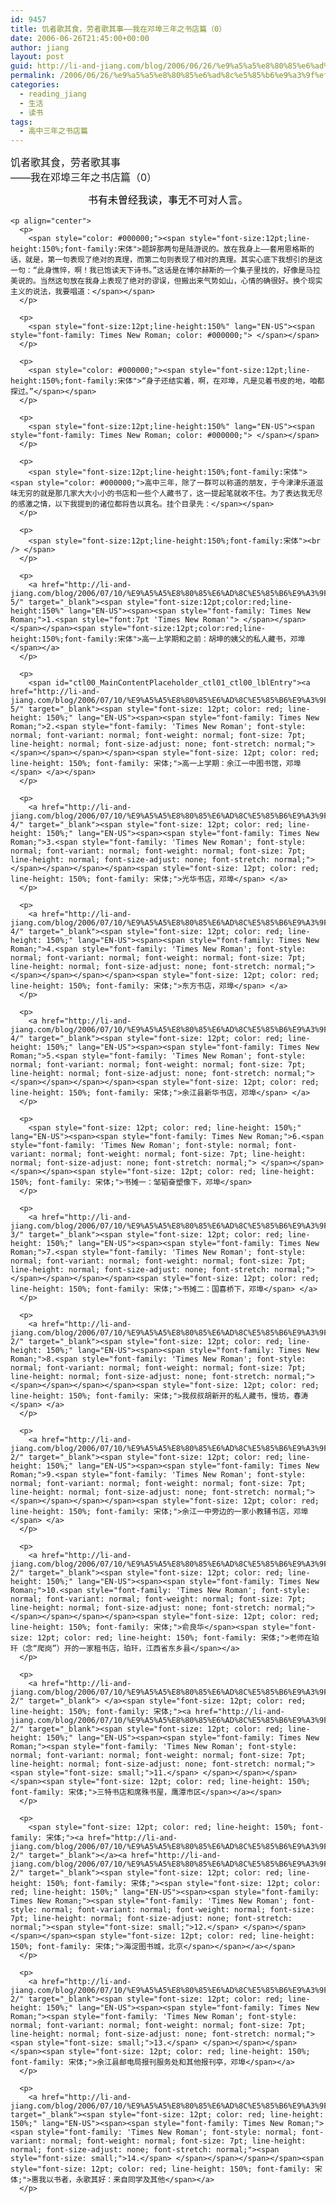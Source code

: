 ```yaml
---
id: 9457
title: 饥者歌其食，劳者歌其事——我在邓埠三年之书店篇（0）
date: 2006-06-26T21:45:00+00:00
author: jiang
layout: post
guid: http://li-and-jiang.com/blog/2006/06/26/%e9%a5%a5%e8%80%85%e6%ad%8c%e5%85%b6%e9%a3%9f%ef%bc%8c%e5%8a%b3%e8%80%85%e6%ad%8c%e5%85%b6%e4%ba%8b%e2%80%94%e2%80%94%e6%88%91%e5%9c%a8%e9%82%93%e5%9f%a0%e4%b8%89%e5%b9%b4%e4%b9%8b%e4%b9%a6%e5%ba%97-6/
permalink: /2006/06/26/%e9%a5%a5%e8%80%85%e6%ad%8c%e5%85%b6%e9%a3%9f%ef%bc%8c%e5%8a%b3%e8%80%85%e6%ad%8c%e5%85%b6%e4%ba%8b%e2%80%94%e2%80%94%e6%88%91%e5%9c%a8%e9%82%93%e5%9f%a0%e4%b8%89%e5%b9%b4%e4%b9%8b%e4%b9%a6%e5%ba%97-6/
categories:
  - reading_jiang
  - 生活
  - 读书
tags:
  - 高中三年之书店篇
---
```

<div>
  <span style="font-size: medium;"> 饥者歌其食，劳者歌其事</span>
</div>

<div>
  <span style="font-size: medium;">——我在邓埠三年之书店篇（0）</span>
</div>

<p align="center">
  <p align="center">
    <p align="center">
      <span style="font-size:12pt;line-height:150%;font-family:宋体"><span style="color: #000000;">书有未曽经我读，事无不可对人言。</span></span>
    </p>
    
    <p align="center">
      <p>
        <span style="color: #000000;"><span style="font-size:12pt;line-height:150%;font-family:宋体">题辞那两句是陆游说的。放在我身上——套用恩格斯的话，就是，第一句表现了绝对的真理，而第二句则表现了相对的真理。其实心底下我想引的是这一句：“此身憔悴，啊！我已饱读天下诗书。”这话是在博尔赫斯的一个集子里找的，好像是马拉美说的。当然这句放在我身上表现了绝对的谬误，但搬出来气势如山，心情的确很好。换个现实主义的说法，我要唱道：</span></span>
      </p>
      
      <p>
        <span style="font-size:12pt;line-height:150%" lang="EN-US"><span style="font-family: Times New Roman; color: #000000;"> </span></span>
      </p>
      
      <p>
        <span style="color: #000000;"><span style="font-size:12pt;line-height:150%;font-family:宋体">“身子还结实着，啊，在邓埠，凡是见着书皮的地，咱都探过。”</span></span>
      </p>
      
      <p>
        <span style="font-size:12pt;line-height:150%" lang="EN-US"><span style="font-family: Times New Roman; color: #000000;"> </span></span>
      </p>
      
      <p>
        <span style="font-size:12pt;line-height:150%;font-family:宋体"><span style="color: #000000;">高中三年，除了一群可以称道的朋友，于今津津乐道滋味无穷的就是那几家大大小小的书店和一些个人藏书了，这一提起笔就收不住。为了表达我无尽的感激之情，以下我提到的诸位都将告以真名。挂个目录先：</span></span>
      </p>
      
      <p>
        <span style="font-size:12pt;line-height:150%;font-family:宋体"><br /> </span>
      </p>
      
      <p>
        <a href="http://li-and-jiang.com/blog/2006/07/10/%E9%A5%A5%E8%80%85%E6%AD%8C%E5%85%B6%E9%A3%9F%EF%BC%8C%E5%8A%B3%E8%80%85%E6%AD%8C%E5%85%B6%E4%BA%8B%E2%80%94%E2%80%94%E6%88%91%E5%9C%A8%E9%82%93%E5%9F%A0%E4%B8%89%E5%B9%B4%E4%B9%8B%E4%B9%A6%E5%BA%97-5/" target="_blank"><span style="font-size:12pt;color:red;line-height:150%" lang="EN-US"><span><span style="font-family: Times New Roman;">1.<span style="font:7pt 'Times New Roman'"> </span></span></span></span><span style="font-size:12pt;color:red;line-height:150%;font-family:宋体">高一上学期和之前：胡坤的姨父的私人藏书，邓埠</span></a>
      </p>
      
      <p>
        <span id="ctl00_MainContentPlaceholder_ctl01_ctl00_lblEntry"><a href="http://li-and-jiang.com/blog/2006/07/10/%E9%A5%A5%E8%80%85%E6%AD%8C%E5%85%B6%E9%A3%9F%EF%BC%8C%E5%8A%B3%E8%80%85%E6%AD%8C%E5%85%B6%E4%BA%8B%E2%80%94%E2%80%94%E6%88%91%E5%9C%A8%E9%82%93%E5%9F%A0%E4%B8%89%E5%B9%B4%E4%B9%8B%E4%B9%A6%E5%BA%97-5/" target="_blank"><span style="font-size: 12pt; color: red; line-height: 150%;" lang="EN-US"><span><span style="font-family: Times New Roman;">2.<span style="font-family: 'Times New Roman'; font-style: normal; font-variant: normal; font-weight: normal; font-size: 7pt; line-height: normal; font-size-adjust: none; font-stretch: normal;"> </span></span></span></span><span style="font-size: 12pt; color: red; line-height: 150%; font-family: 宋体;">高一上学期：余江一中图书馆，邓埠</span> </a></span>
      </p>
      
      <p>
        <a href="http://li-and-jiang.com/blog/2006/07/10/%E9%A5%A5%E8%80%85%E6%AD%8C%E5%85%B6%E9%A3%9F%EF%BC%8C%E5%8A%B3%E8%80%85%E6%AD%8C%E5%85%B6%E4%BA%8B%E2%80%94%E2%80%94%E6%88%91%E5%9C%A8%E9%82%93%E5%9F%A0%E4%B8%89%E5%B9%B4%E4%B9%8B%E4%B9%A6%E5%BA%97-4/" target="_blank"><span style="font-size: 12pt; color: red; line-height: 150%;" lang="EN-US"><span><span style="font-family: Times New Roman;">3.<span style="font-family: 'Times New Roman'; font-style: normal; font-variant: normal; font-weight: normal; font-size: 7pt; line-height: normal; font-size-adjust: none; font-stretch: normal;"> </span></span></span></span><span style="font-size: 12pt; color: red; line-height: 150%; font-family: 宋体;">光华书店，邓埠</span> </a>
      </p>
      
      <p>
        <a href="http://li-and-jiang.com/blog/2006/07/10/%E9%A5%A5%E8%80%85%E6%AD%8C%E5%85%B6%E9%A3%9F%EF%BC%8C%E5%8A%B3%E8%80%85%E6%AD%8C%E5%85%B6%E4%BA%8B%E2%80%94%E2%80%94%E6%88%91%E5%9C%A8%E9%82%93%E5%9F%A0%E4%B8%89%E5%B9%B4%E4%B9%8B%E4%B9%A6%E5%BA%97-4/" target="_blank"><span style="font-size: 12pt; color: red; line-height: 150%;" lang="EN-US"><span><span style="font-family: Times New Roman;">4.<span style="font-family: 'Times New Roman'; font-style: normal; font-variant: normal; font-weight: normal; font-size: 7pt; line-height: normal; font-size-adjust: none; font-stretch: normal;"> </span></span></span></span><span style="font-size: 12pt; color: red; line-height: 150%; font-family: 宋体;">东方书店，邓埠</span> </a>
      </p>
      
      <p>
        <a href="http://li-and-jiang.com/blog/2006/07/10/%E9%A5%A5%E8%80%85%E6%AD%8C%E5%85%B6%E9%A3%9F%EF%BC%8C%E5%8A%B3%E8%80%85%E6%AD%8C%E5%85%B6%E4%BA%8B%E2%80%94%E2%80%94%E6%88%91%E5%9C%A8%E9%82%93%E5%9F%A0%E4%B8%89%E5%B9%B4%E4%B9%8B%E4%B9%A6%E5%BA%97-4/" target="_blank"><span style="font-size: 12pt; color: red; line-height: 150%;" lang="EN-US"><span><span style="font-family: Times New Roman;">5.<span style="font-family: 'Times New Roman'; font-style: normal; font-variant: normal; font-weight: normal; font-size: 7pt; line-height: normal; font-size-adjust: none; font-stretch: normal;"> </span></span></span></span><span style="font-size: 12pt; color: red; line-height: 150%; font-family: 宋体;">余江县新华书店，邓埠</span> </a>
      </p>
      
      <p>
        <span style="font-size: 12pt; color: red; line-height: 150%;" lang="EN-US"><span><span style="font-family: Times New Roman;">6.<span style="font-family: 'Times New Roman'; font-style: normal; font-variant: normal; font-weight: normal; font-size: 7pt; line-height: normal; font-size-adjust: none; font-stretch: normal;"> </span></span></span></span><span style="font-size: 12pt; color: red; line-height: 150%; font-family: 宋体;">书摊一：邹韬奋塑像下，邓埠</span>
      </p>
      
      <p>
        <a href="http://li-and-jiang.com/blog/2006/07/10/%E9%A5%A5%E8%80%85%E6%AD%8C%E5%85%B6%E9%A3%9F%EF%BC%8C%E5%8A%B3%E8%80%85%E6%AD%8C%E5%85%B6%E4%BA%8B%E2%80%94%E2%80%94%E6%88%91%E5%9C%A8%E9%82%93%E5%9F%A0%E4%B8%89%E5%B9%B4%E4%B9%8B%E4%B9%A6%E5%BA%97-3/" target="_blank"><span style="font-size: 12pt; color: red; line-height: 150%;" lang="EN-US"><span><span style="font-family: Times New Roman;">7.<span style="font-family: 'Times New Roman'; font-style: normal; font-variant: normal; font-weight: normal; font-size: 7pt; line-height: normal; font-size-adjust: none; font-stretch: normal;"> </span></span></span></span><span style="font-size: 12pt; color: red; line-height: 150%; font-family: 宋体;">书摊二：国喜桥下，邓埠</span> </a>
      </p>
      
      <p>
        <a href="http://li-and-jiang.com/blog/2006/07/10/%E9%A5%A5%E8%80%85%E6%AD%8C%E5%85%B6%E9%A3%9F%EF%BC%8C%E5%8A%B3%E8%80%85%E6%AD%8C%E5%85%B6%E4%BA%8B%E2%80%94%E2%80%94%E6%88%91%E5%9C%A8%E9%82%93%E5%9F%A0%E4%B8%89%E5%B9%B4%E4%B9%8B%E4%B9%A6%E5%BA%97-2/" target="_blank"><span style="font-size: 12pt; color: red; line-height: 150%;" lang="EN-US"><span><span style="font-family: Times New Roman;">8.<span style="font-family: 'Times New Roman'; font-style: normal; font-variant: normal; font-weight: normal; font-size: 7pt; line-height: normal; font-size-adjust: none; font-stretch: normal;"> </span></span></span></span><span style="font-size: 12pt; color: red; line-height: 150%; font-family: 宋体;">我叔叔胡新开的私人藏书，慢坊，春涛</span> </a>
      </p>
      
      <p>
        <a href="http://li-and-jiang.com/blog/2006/07/10/%E9%A5%A5%E8%80%85%E6%AD%8C%E5%85%B6%E9%A3%9F%EF%BC%8C%E5%8A%B3%E8%80%85%E6%AD%8C%E5%85%B6%E4%BA%8B%E2%80%94%E2%80%94%E6%88%91%E5%9C%A8%E9%82%93%E5%9F%A0%E4%B8%89%E5%B9%B4%E4%B9%8B%E4%B9%A6%E5%BA%97-2/" target="_blank"><span style="font-size: 12pt; color: red; line-height: 150%;" lang="EN-US"><span><span style="font-family: Times New Roman;">9.<span style="font-family: 'Times New Roman'; font-style: normal; font-variant: normal; font-weight: normal; font-size: 7pt; line-height: normal; font-size-adjust: none; font-stretch: normal;"> </span></span></span></span><span style="font-size: 12pt; color: red; line-height: 150%; font-family: 宋体;">余江一中旁边的一家小教辅书店，邓埠</span> </a>
      </p>
      
      <p>
        <a href="http://li-and-jiang.com/blog/2006/07/10/%E9%A5%A5%E8%80%85%E6%AD%8C%E5%85%B6%E9%A3%9F%EF%BC%8C%E5%8A%B3%E8%80%85%E6%AD%8C%E5%85%B6%E4%BA%8B%E2%80%94%E2%80%94%E6%88%91%E5%9C%A8%E9%82%93%E5%9F%A0%E4%B8%89%E5%B9%B4%E4%B9%8B%E4%B9%A6%E5%BA%97-2/" target="_blank"><span style="font-size: 12pt; color: red; line-height: 150%;" lang="EN-US"><span><span style="font-family: Times New Roman;">10.<span style="font-family: 'Times New Roman'; font-style: normal; font-variant: normal; font-weight: normal; font-size: 7pt; line-height: normal; font-size-adjust: none; font-stretch: normal;"> </span></span></span></span><span style="font-size: 12pt; color: red; line-height: 150%; font-family: 宋体;">俞良华</span><span style="font-size: 12pt; color: red; line-height: 150%; font-family: 宋体;">老师在珀玕（念“爬岗”）开的一家租书店，珀玕，江西省东乡县</span></a>
      </p>
      
      <p>
        <a href="http://li-and-jiang.com/blog/2006/07/10/%E9%A5%A5%E8%80%85%E6%AD%8C%E5%85%B6%E9%A3%9F%EF%BC%8C%E5%8A%B3%E8%80%85%E6%AD%8C%E5%85%B6%E4%BA%8B%E2%80%94%E2%80%94%E6%88%91%E5%9C%A8%E9%82%93%E5%9F%A0%E4%B8%89%E5%B9%B4%E4%B9%8B%E4%B9%A6%E5%BA%97-2/" target="_blank"> </a><span style="font-size: 12pt; color: red; line-height: 150%; font-family: 宋体;"><a href="http://li-and-jiang.com/blog/2006/07/10/%E9%A5%A5%E8%80%85%E6%AD%8C%E5%85%B6%E9%A3%9F%EF%BC%8C%E5%8A%B3%E8%80%85%E6%AD%8C%E5%85%B6%E4%BA%8B%E2%80%94%E2%80%94%E6%88%91%E5%9C%A8%E9%82%93%E5%9F%A0%E4%B8%89%E5%B9%B4%E4%B9%8B%E4%B9%A6%E5%BA%97-2/" target="_blank"><span style="font-size: 12pt; color: red; line-height: 150%;" lang="EN-US"><span><span style="font-family: Times New Roman;"><span style="font-family: 'Times New Roman'; font-style: normal; font-variant: normal; font-weight: normal; font-size: 7pt; line-height: normal; font-size-adjust: none; font-stretch: normal;"><span style="font-size: small;">11.</span> </span></span></span></span><span style="font-size: 12pt; color: red; line-height: 150%; font-family: 宋体;">三特书店和席殊书屋，鹰潭市区</span></a></span>
      </p>
      
      <p>
        <span style="font-size: 12pt; color: red; line-height: 150%; font-family: 宋体;"><a href="http://li-and-jiang.com/blog/2006/07/10/%E9%A5%A5%E8%80%85%E6%AD%8C%E5%85%B6%E9%A3%9F%EF%BC%8C%E5%8A%B3%E8%80%85%E6%AD%8C%E5%85%B6%E4%BA%8B%E2%80%94%E2%80%94%E6%88%91%E5%9C%A8%E9%82%93%E5%9F%A0%E4%B8%89%E5%B9%B4%E4%B9%8B%E4%B9%A6%E5%BA%97-2/" target="_blank"></a><a href="http://li-and-jiang.com/blog/2006/07/10/%E9%A5%A5%E8%80%85%E6%AD%8C%E5%85%B6%E9%A3%9F%EF%BC%8C%E5%8A%B3%E8%80%85%E6%AD%8C%E5%85%B6%E4%BA%8B%E2%80%94%E2%80%94%E6%88%91%E5%9C%A8%E9%82%93%E5%9F%A0%E4%B8%89%E5%B9%B4%E4%B9%8B%E4%B9%A6%E5%BA%97-2/" target="_blank"><span style="font-size: 12pt; color: red; line-height: 150%; font-family: 宋体;"><span style="font-size: 12pt; color: red; line-height: 150%;" lang="EN-US"><span><span style="font-family: Times New Roman;"><span style="font-family: 'Times New Roman'; font-style: normal; font-variant: normal; font-weight: normal; font-size: 7pt; line-height: normal; font-size-adjust: none; font-stretch: normal;"><span style="font-size: small;">12.</span> </span></span></span></span><span style="font-size: 12pt; color: red; line-height: 150%; font-family: 宋体;">海淀图书城，北京</span></span></a></span>
      </p>
      
      <p>
        <a href="http://li-and-jiang.com/blog/2006/07/10/%E9%A5%A5%E8%80%85%E6%AD%8C%E5%85%B6%E9%A3%9F%EF%BC%8C%E5%8A%B3%E8%80%85%E6%AD%8C%E5%85%B6%E4%BA%8B%E2%80%94%E2%80%94%E6%88%91%E5%9C%A8%E9%82%93%E5%9F%A0%E4%B8%89%E5%B9%B4%E4%B9%8B%E4%B9%A6%E5%BA%97-2/" target="_blank"><span style="font-size: 12pt; color: red; line-height: 150%;" lang="EN-US"><span><span style="font-family: Times New Roman;"><span style="font-family: 'Times New Roman'; font-style: normal; font-variant: normal; font-weight: normal; font-size: 7pt; line-height: normal; font-size-adjust: none; font-stretch: normal;"><span style="font-size: small;">13.</span> </span></span></span></span><span style="font-size: 12pt; color: red; line-height: 150%; font-family: 宋体;">余江县邮电局报刊服务处和其他报刊亭，邓埠</span></a>
      </p>
      
      <p>
        <a href="http://li-and-jiang.com/blog/2006/07/10/%E9%A5%A5%E8%80%85%E6%AD%8C%E5%85%B6%E9%A3%9F%EF%BC%8C%E5%8A%B3%E8%80%85%E6%AD%8C%E5%85%B6%E4%BA%8B%E2%80%94%E2%80%94%E6%88%91%E5%9C%A8%E9%82%93%E5%9F%A0%E4%B8%89%E5%B9%B4%E4%B9%8B%E4%B9%A6%E5%BA%97/" target="_blank"><span style="font-size: 12pt; color: red; line-height: 150%;" lang="EN-US"><span><span style="font-family: Times New Roman;"><span style="font-family: 'Times New Roman'; font-style: normal; font-variant: normal; font-weight: normal; font-size: 7pt; line-height: normal; font-size-adjust: none; font-stretch: normal;"><span style="font-size: small;">14.</span> </span></span></span></span><span style="font-size: 12pt; color: red; line-height: 150%; font-family: 宋体;">惠我以书者，永歌其好：来自同学及其他</span></a>
      </p>